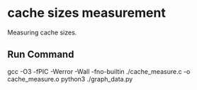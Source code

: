# cache sizes measurement
Measuring cache sizes.

## Run Command

gcc -O3 -fPIC -Werror -Wall -fno-builtin ./cache_measure.c -o cache_measure.o
python3 ./graph_data.py
